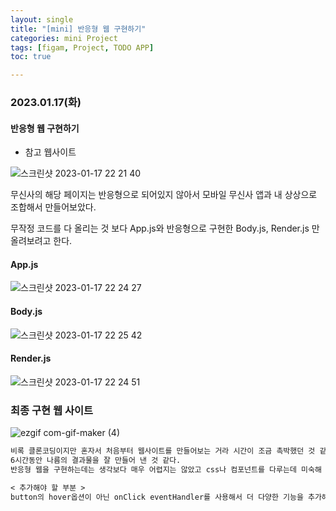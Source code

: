 ```yaml
---
layout: single
title: "[mini] 반응형 웹 구현하기"
categories: mini Project  
tags: [figam, Project, TODO APP]
toc: true

---
```


###  2023.01.17(화)

####  반응형 웹 구현하기

*    참고 웹사이트       

  ![스크린샷 2023-01-17 22 21 40](https://user-images.githubusercontent.com/104547038/212909872-6f9a2827-85aa-4479-9c54-589078265293.png)

무신사의 해당 페이지는 반응형으로 되어있지 않아서 모바일 무신사 앱과 내 상상으로 조합해서 만들어보았다. 

무작정 코드를 다 올리는 것 보다 App.js와 반응형으로 구현한 Body.js, Render.js 만 올려보려고 한다.                

#### App.js

![스크린샷 2023-01-17 22 24 27](https://user-images.githubusercontent.com/104547038/212910316-016337e7-d47d-4c1c-a9f7-4a55f4052c97.png)

#### Body.js

![스크린샷 2023-01-17 22 25 42](https://user-images.githubusercontent.com/104547038/212910650-0ef91165-74e1-48d4-9f44-ae5b4ec90992.png)

#### Render.js

![스크린샷 2023-01-17 22 24 51](https://user-images.githubusercontent.com/104547038/212911117-b15083f3-8bcb-4761-b0b0-e8a3aad10187.png)

### 최종 구현 웹 사이트 

![ezgif com-gif-maker (4)](https://user-images.githubusercontent.com/104547038/212911238-eadd36dd-6e55-4ec0-8822-a831ea55915b.gif)

```md
비록 클론코딩이지만 혼자서 처음부터 웹사이트를 만들어보는 거라 시간이 조금 촉박했던 것 같다. 
6시간동안 나름의 결과물을 잘 만들어 낸 것 같다. 
반응형 웹을 구현하는데는 생각보다 매우 어렵지는 않았고 css나 컴포넌트를 다루는데 미숙해 시간을 많이 쏟았던 것 같다. 

< 추가해야 할 부분 >
button의 hover옵션이 아닌 onClick eventHandler를 사용해서 더 다양한 기능을 추가해보려고 한다. 
```

